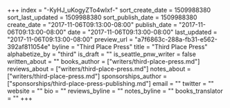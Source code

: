 +++
index = "-KyHJ_uKogyZTo4wIxf-"
sort_create_date = 1509988380
sort_last_updated = 1509988380
sort_publish_date = 1509988380
create_date = "2017-11-06T09:13:00-08:00"
publish_date = "2017-11-06T09:13:00-08:00"
date = "2017-11-06T09:13:00-08:00"
last_updated = "2017-11-06T09:13:00-08:00"
preview_url = "a7f6863c-288a-fb31-e562-392af811054e"
byline = "Third Place Press"
title = "Third Place Press"
alphabetize_by = "third"
is_draft = ""
is_seattle_pnw_writer = false
written_about = ""
books_author = ["writers/third-place-press.md"]
reviews_about = ["writers/third-place-press.md"]
notes_about = ["writers/third-place-press.md"]
sponsorships_author = ["sponsorships/third-place-press-publishing.md"]
email = ""
twitter = ""
website = ""
bio = ""
reviews_byline = ""
notes_byline = ""
books_translator = ""
+++
